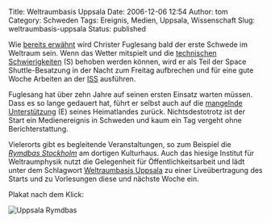 Title: Weltraumbasis Uppsala
Date: 2006-12-06 12:54
Author: tom
Category: Schweden
Tags: Ereignis, Medien, Uppsala, Wissenschaft
Slug: weltraumbasis-uppsala
Status: published

Wie [bereits
erwähnt](http://www.fiket.de/2006/11/11/erster-schwede-im-weltraum/)
wird Christer Fuglesang bald der erste Schwede im Weltraum sein. Wenn
das Wetter mitspielt und die [technischen
Schwierigkeiten](http://www.sr.se/Ekot/artikel.asp?artikel=1075932) (S)
behoben werden können, wird er als Teil der Space Shuttle-Besatzung in
der Nacht zum Freitag aufbrechen und für eine gute Woche Arbeiten an der
[ISS](http://de.wikipedia.org/wiki/Internationale_Raumstation)
ausführen.

Fuglesang hat über zehn Jahre auf seinen ersten Einsatz warten müssen.
Dass es so lange gedauert hat, führt er selbst auch auf die [mangelnde
Unterstützung](http://www.thelocal.se/5563/20061120/) (E) seines
Heimatlandes zurück. Nichtsdestotrotz ist der Start ein Medienereignis
in Schweden und kaum ein Tag vergeht ohne Berichterstattung.

Vielerorts gibt es begleitende Veranstaltungen, so zum Beispiel die
[*Rymdbas Stockholm*](http://www.rymdbas.se/) am dortigen Kulturhaus.
Auch das hiesige Institut für Weltraumphysik nutzt die Gelegenheit für
Öffentlichkeitsarbeit und lädt unter dem Schlagwort [Weltraumbasis
Uppsala](http://www.irfu.se/news_dir/Rymdbas_Uppsala.htm) zu einer
Liveübertragung des Starts und zu Vorlesungen diese und nächste Woche
ein.

Plakat nach dem Klick: <!--more-->

![Uppsala
Rymdbas](http://www.fiket.de/pic/uppsalarymdbas.jpg "Uppsala Rymdbas")

